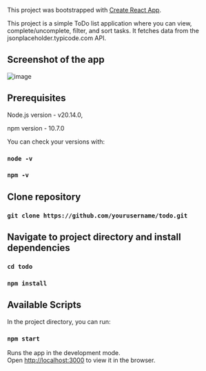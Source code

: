 This project was bootstrapped with [Create React App](https://github.com/facebook/create-react-app).

This project is a simple ToDo list application where you can view, complete/uncomplete, filter, and sort tasks. It fetches data from the jsonplaceholder.typicode.com API.

## Screenshot of the app

![image](https://github.com/user-attachments/assets/67051627-cf44-4767-b726-14ad72e9a9fd)


## Prerequisites

Node.js version - v20.14.0,

npm version - 10.7.0

You can check your versions with:

### `node -v`

### `npm -v`

## Clone repository

### `git clone https://github.com/yourusername/todo.git`

## Navigate to project directory and install dependencies

### `cd todo`

### `npm install`

## Available Scripts

In the project directory, you can run:

### `npm start`

Runs the app in the development mode.\
Open [http://localhost:3000](http://localhost:3000) to view it in the browser.
